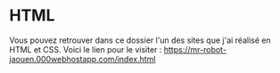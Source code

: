 # HTML
Vous pouvez retrouver dans ce dossier l'un des sites que j'ai réalisé en HTML et CSS.
Voici le lien pour le visiter : https://mr-robot-jaouen.000webhostapp.com/index.html
